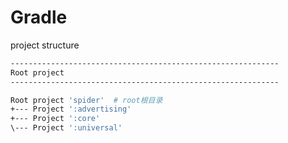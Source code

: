 # Gradle

project structure

```bash
------------------------------------------------------------
Root project
------------------------------------------------------------

Root project 'spider'  # root根目录
+--- Project ':advertising' 
+--- Project ':core'
\--- Project ':universal'

```




